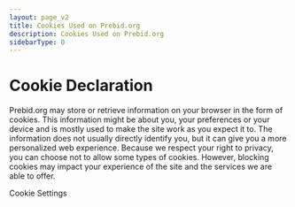 ```yaml
---
layout: page_v2
title: Cookies Used on Prebid.org
description: Cookies Used on Prebid.org
sidebarType: 0
---
```


# Cookie Declaration

Prebid.org may store or retrieve information on your browser in the form of cookies. This information might be about you, your preferences or your device and is mostly used to make the site work as you expect it to. The information does not usually directly identify you, but it can give you a more personalized web experience. Because we respect your right to privacy, you can choose not to allow some types of cookies. However, blocking cookies may impact your experience of the site and the services we are able to offer.

<!-- OneTrust Cookies Settings button start -->
<a class="optanon-show-settings">Cookie Settings</a>
<!-- OneTrust Cookies Settings button end -->

<br/>

<!-- OneTrust Cookies List start -->
<div id="optanon-cookie-policy"></div>
<!-- OneTrust Cookies List end -->

